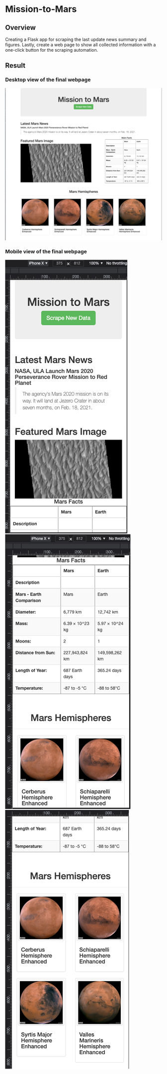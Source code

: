 # Mission-to-Mars
## Overview
Creating a Flask app for scraping the last update news summary and figures. Lastly, create a web page to show all collected information with a one-click button for the scraping automation.

## Result
### Desktop view of the final webpage
![desktopview.png](https://github.com/rykiprince/Mission-to-Mars/blob/main/resources/desktopview.png)

### Mobile view of the final webpage
![mobileview1.png](https://github.com/rykiprince/Mission-to-Mars/blob/main/resources/mobileview1.png)![mobileview2.png](https://github.com/rykiprince/Mission-to-Mars/blob/main/resources/mobileview2.png)![mobileview3.png](https://github.com/rykiprince/Mission-to-Mars/blob/main/resources/mobileview3.png)
